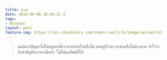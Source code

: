 ```yaml
---
title: ฉีกขา
date: 2019-04-06 10:45:21 Z
tags:
- Mindset
layout: post
feature-img: https://res.cloudinary.com/sdees-reallife/image/upload/v1554545639/IMG_20190406_163128383.jpg
---
```


> ผมคิดว่าปัญหาไม่ได้อยู่ตรงที่เราจะทำสำเร็จหรือไม่ แต่อยู่ที่ว่าเราจะทำหรือไม่ต่างหาก จำไว้ว่าสิ่งสำคัญคือการลงมือทำ 'ไม่ใช่ผลลัพธ์ที่ได้'

